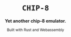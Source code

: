 <div align="center">

  <h1><code>CHIP-8</code></h1>

<strong>Yet another chip-8 emulator.</strong>

<sub>Built with Rust and Webassembly</sub>

</div>
